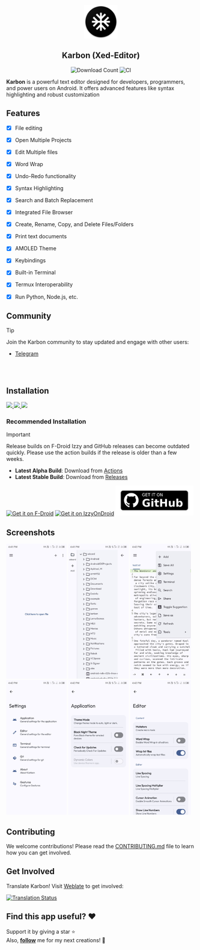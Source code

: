 <p align="center">
  <img src="/fastlane/metadata/android/en-US/images/icon.png" alt="Karbon Editor" width="90" height="90"/>
</p>

<h2 align="center"><b>Karbon (Xed-Editor)</b></h2>

<div align="center">

  
  <img src="https://img.shields.io/github/downloads/Xed-Editor/Xed-Editor/total?label=Downloads" alt="Download Count">
  <img src="https://github.com/Rohitkushvaha01/Xed-Editor/actions/workflows/android.yml/badge.svg?event=push" alt="CI">
</div>

**Karbon** is a powerful text editor designed for developers, programmers, and power users on Android. It offers advanced features like syntax highlighting and robust customization

## Features
  - [x] File editing
  - [x] Open Multiple Projects
  - [x] Edit Multiple files
  - [x] Word Wrap
  - [x] Undo-Redo functionality
  - [x] Syntax Highlighting
  - [x] Search and Batch Replacement
  - [x] Integrated File Browser
  - [x] Create, Rename, Copy, and Delete Files/Folders
  - [x] Print text documents
  - [x] AMOLED Theme
  - [x] Keybindings
  - [x] Built-in Terminal
  - [x] Termux Interoperability
  - [x] Run Python, Node.js, etc.



## Community
> [!TIP]
Join the Karbon community to stay updated and engage with other users:
- [Telegram](https://t.me/Xed_Editor)

<br><br>

## Installation

<div>
  <a href="https://github.com/Xed-Editor/Xed-Editor/releases">
    <img src="https://img.shields.io/github/v/release/Rohitkushvaha01/Xed-Editor?include_prereleases&sort=date&display_name=tag">
  </a>
  <a href="https://android.izzysoft.de/repo/apk/com.rk.xededitor">
    <img src="https://img.shields.io/endpoint?url=https://apt.izzysoft.de/fdroid/api/v1/shield/com.rk.xededitor&label=IzzyOnDroid&cacheSeconds=33000">
  </a>
  <a href="https://f-droid.org/packages/com.rk.xededitor">
    <img src="https://img.shields.io/f-droid/v/com.rk.xededitor">
  </a>
</div>

### Recommended Installation
> [!IMPORTANT]
Release builds on F-Droid Izzy and GitHub releases can become outdated quickly. Please use the action builds if the release is older than a few weeks.

- **Latest Alpha Build**: Download from [Actions](https://github.com/Xed-Editor/Xed-Editor/actions/)
- **Latest Stable Build**: Download from [Releases](https://github.com/Xed-Editor/Xed-Editor/releases)

[<img src="https://fdroid.gitlab.io/artwork/badge/get-it-on.png" alt="Get it on F-Droid" height="80">](https://f-droid.org/packages/com.rk.xededitor)
[<img src="https://gitlab.com/IzzyOnDroid/repo/-/raw/master/assets/IzzyOnDroid.png?ref_type=heads" alt="Get it on IzzyOnDroid" height="80">](https://apt.izzysoft.de/fdroid/index/apk/com.rk.xededitor)
[<img src="https://raw.githubusercontent.com/Kunzisoft/Github-badge/main/get-it-on-github.png" alt="Get it on GitHub" height="80">](https://github.com/Xed-Editor/Xed-Editor/releases/latest)


## Screenshots

<div>
  <img src="/fastlane/metadata/android/en-US/images/phoneScreenshots/01.jpg" width="32%" />
  <img src="/fastlane/metadata/android/en-US/images/phoneScreenshots/02.jpg" width="32%" />
  <img src="/fastlane/metadata/android/en-US/images/phoneScreenshots/03.jpg" width="32%" />
</div>
<div>
  <img src="/fastlane/metadata/android/en-US/images/phoneScreenshots/04.jpg" width="32%" />
  <img src="/fastlane/metadata/android/en-US/images/phoneScreenshots/05.jpg" width="32%" />
  <img src="/fastlane/metadata/android/en-US/images/phoneScreenshots/06.jpg" width="32%" />
</div>


## Contributing

We welcome contributions! Please read the [CONTRIBUTING.md](/docs/CONTRIBUTING.md) file to learn how you can get involved.


## Get Involved

Translate Karbon! Visit [Weblate](https://hosted.weblate.org/engage/xed-editor/) to get involved:

<a href="https://hosted.weblate.org/engage/xed-editor/">
    <img src="https://hosted.weblate.org/widgets/xed-editor/-/multi-auto.svg" alt="Translation Status">
</a>


## Find this app useful? :heart:
Support it by giving a star :star: <br>
Also, **__[follow](https://github.com/Rohitkushvaha01)__** me for my next creations! 🤩
